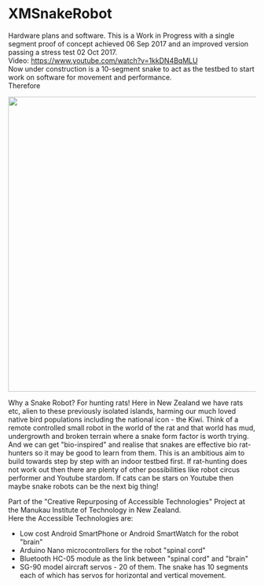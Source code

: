 # XMSnakeRobot
Hardware plans and software. This is a Work in Progress with a single segment proof of concept achieved 06 Sep 2017 and an improved version passing a stress test 02 Oct 2017.  
Video: <a href="https://www.youtube.com/watch?v=1kkDN4BqMLU" target="_blank">https://www.youtube.com/watch?v=1kkDN4BqMLU</a>  
Now under construction is a 10-segment snake to act as the testbed to start work on software for movement and performance.  
Therefore

<img src="https://github.com/manukautech/XMSnakeRobot/blob/master/Images/Assemble_20171203.JPG" width="600" />  

Why a Snake Robot? For hunting rats! Here in New Zealand we have rats etc, alien to these previously isolated islands, harming our much loved native bird populations including the national icon - the Kiwi. Think of a remote controlled small robot in the world of the rat and that world has mud, undergrowth and broken terrain where a snake form factor is worth trying. And we can get "bio-inspired" and realise that snakes are effective bio rat-hunters so it may be good to learn from them. This is an ambitious aim to build towards step by step with an indoor testbed first. If rat-hunting does not work out then there are plenty of other possibilities like robot circus performer and Youtube stardom. If cats can be stars on Youtube then maybe snake robots can be the next big thing!

Part of the "Creative Repurposing of Accessible Technologies" Project at the Manukau Institute of Technology in New Zealand.<br/>
Here the Accessible Technologies are:
- Low cost Android SmartPhone or Android SmartWatch for the robot "brain"
- Arduino Nano microcontrollers for the robot "spinal cord"
- Bluetooth HC-05 module as the link between "spinal cord" and "brain"
- SG-90 model aircraft servos - 20 of them. 
  The snake has 10 segments each of which has servos for horizontal and vertical movement.
  


